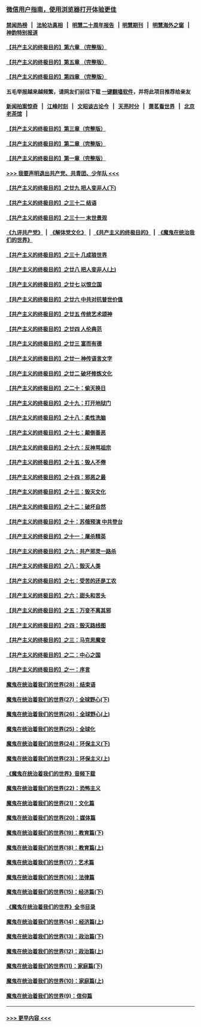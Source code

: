 ### [微信用户指南，使用浏览器打开体验更佳](https://github.com/gfw-breaker/banned-news1/blob/master/indexes/wechat-guide.md?t=0)
#### [禁闻热榜](热点新闻.md?t=0)  &nbsp;&nbsp;|&nbsp;&nbsp; [法轮功真相](https://github.com/gfw-breaker/truth/blob/master/README.md?t=0) &nbsp;&nbsp;|&nbsp;&nbsp; [明慧二十周年报告](https://github.com/gfw-breaker/mh-reports/blob/master/README.md?t=0) &nbsp;&nbsp;|&nbsp;&nbsp;[明慧期刊](https://github.com/gfw-breaker/mh-qikan) &nbsp;&nbsp;|&nbsp;&nbsp; [明慧海外之窗](https://github.com/gfw-breaker/mh-news/blob/master/README.md?t=0) &nbsp;&nbsp;|&nbsp;&nbsp; [神韵特别报道](https://github.com/gfw-breaker/mh-news/blob/master/shenyun.md?t=0)
#### [【共产主义的终极目的】第六章 （完整版）](../pages/nsc422/n11428913.md?t=02031333) 
#### [【共产主义的终极目的】第五章 （完整版）](../pages/nsc422/n11428912.md?t=02031333) 
#### [【共产主义的终极目的】第四章 （完整版）](../pages/nsc422/n11428907.md?t=02031333) 
#### 五毛举报越来越频繁，请网友们前往下载 [一键翻墙软件](https://github.com/gfw-breaker/ssr-accounts)，并将此项目推荐给亲友
#### [新闻拍案惊奇](https://github.com/gfw-breaker/banned-news1/blob/master/pages/link4.md) &nbsp;&nbsp;|&nbsp;&nbsp; [江峰时刻](https://github.com/gfw-breaker/banned-news1/blob/master/pages/link4.md) &nbsp;&nbsp;|&nbsp;&nbsp; [文昭谈古论今](https://github.com/gfw-breaker/banned-news1/blob/master/pages/link4.md) &nbsp;&nbsp;|&nbsp;&nbsp; [天亮时分](https://github.com/gfw-breaker/banned-news1/blob/master/pages/link4.md) &nbsp;&nbsp;|&nbsp;&nbsp; [萧茗看世界](https://github.com/gfw-breaker/banned-news1/blob/master/pages/link4.md) &nbsp;&nbsp;|&nbsp;&nbsp; [北京老茶馆](https://github.com/gfw-breaker/banned-news1/blob/master/pages/link4.md) &nbsp;&nbsp;|&nbsp;&nbsp; 
#### [【共产主义的终极目的】第三章（完整版）](../pages/nsc422/n11428848.md?t=02031333) 
#### [【共产主义的终极目的】第二章（完整版）](../pages/nsc422/n11428831.md?t=02031333) 
#### [【共产主义的终极目的】第一章（完整版）](../pages/nsc422/n11417651.md?t=02031333) 
#### [>>> 我要声明退出共产党、共青团、少年队 <<<](https://github.com/begood0513/goodnews/blob/master/quit/letter.md) 
#### [【共产主义的终极目的】之廿九 把人变非人(下)](../pages/nsc422/n11344140.md?t=02031333) 
#### [【共产主义的终极目的】之三十二 结语](../pages/nsc422/n11360535.md?t=02031333) 
#### [【共产主义的终极目的】之三十一 末世景观](../pages/nsc422/n11351129.md?t=02031333) 
#### [《九评共产党》](https://github.com/begood0513/9ping.md/blob/master/README.md) &nbsp;|&nbsp; [《解体党文化》](../../../../jtdwh.md/blob/master/README.md)  &nbsp;|&nbsp; [《共产主义的终极目的》](../../../../gczydzjmd.md/blob/master/README.md) &nbsp;|&nbsp; [《魔鬼在统治我们的世界》](../../../../mgztzwmdsj.md/blob/master/README.md) 
#### [【共产主义的终极目的】之三十 几成狼世界](../pages/nsc422/n11348280.md?t=02031333) 
#### [【共产主义的终极目的】之廿八 把人变非人(上)](../pages/nsc422/n11340492.md?t=02031333) 
#### [【共产主义的终极目的】之廿七 以恨立国](../pages/nsc422/n11336944.md?t=02031333) 
#### [【共产主义的终极目的】之廿六 中共对抗普世价值](../pages/nsc422/n11324785.md?t=02031333) 
#### [【共产主义的终极目的】之廿五 传统艺术颂神](../pages/nsc422/n11296396.md?t=02031333) 
#### [【共产主义的终极目的】之廿四 人伦典范](../pages/nsc422/n11296397.md?t=02031333) 
#### [【共产主义的终极目的】之廿三 富而有德](../pages/nsc422/n11283598.md?t=02031333) 
#### [【共产主义的终极目的】之廿一 神传语言文字](../pages/nsc422/n11263265.md?t=02031333) 
#### [【共产主义的终极目的】之廿二 破坏修炼文化](../pages/nsc422/n11245728.md?t=02031333) 
#### [【共产主义的终极目的】之二十：偷天换日](../pages/nsc422/n11238846.md?t=02031333) 
#### [【共产主义的终极目的】之十九：打开地狱门](../pages/nsc422/n11206376.md?t=02031333) 
#### [【共产主义的终极目的】之十八：柔性洗脑](../pages/nsc422/n11199994.md?t=02031333) 
#### [【共产主义的终极目的】之十七：颠倒善恶](../pages/nsc422/n11179782.md?t=02031333) 
#### [【共产主义的终极目的】之十六：反神骂祖宗](../pages/nsc422/n11166798.md?t=02031333) 
#### [【共产主义的终极目的】之十五：毁人不倦](../pages/nsc422/n11166792.md?t=02031333) 
#### [【共产主义的终极目的】之十四：邪恶之最](../pages/nsc422/n11150249.md?t=02031333) 
#### [【共产主义的终极目的】之十三：毁灭文化](../pages/nsc422/n11135227.md?t=02031333) 
#### [【共产主义的终极目的】之十二：破坏自然](../pages/nsc422/n11135214.md?t=02031333) 
#### [【共产主义的终极目的】之十：苏俄预演 中共登台](../pages/nsc422/n11118424.md?t=02031333) 
#### [【共产主义的终极目的】之十一：屠杀精英](../pages/nsc422/n11118442.md?t=02031333) 
#### [【共产主义的终极目的】之九：共产邪灵一路杀](../pages/nsc422/n11114139.md?t=02031333) 
#### [【共产主义的终极目的】之八：毁灭人类](../pages/nsc422/n11108503.md?t=02031333) 
#### [【共产主义的终极目的】之七：受苦的还是工农](../pages/nsc422/n11101809.md?t=02031333) 
#### [【共产主义的终极目的】之六：甜头和苦头](../pages/nsc422/n11096971.md?t=02031333) 
#### [【共产主义的终极目的】之五：万变不离其邪](../pages/nsc422/n11091285.md?t=02031333) 
#### [【共产主义的终极目的】之四：毁灭路线图](../pages/nsc422/n11086284.md?t=02031333) 
#### [【共产主义的终极目的】之三：马克思魔变](../pages/nsc422/n11061941.md?t=02031333) 
#### [【共产主义的终极目的】之二：中心之国](../pages/nsc422/n11047728.md?t=02031333) 
#### [【共产主义的终极目的】之一：序言](../pages/nsc422/n11086077.md?t=02031333) 
#### [魔鬼在统治着我们的世界(28)：结束语](../pages/nsc422/n10936246.md?t=02031333) 
#### [魔鬼在统治着我们的世界(27)：全球野心(下)](../pages/nsc422/n10928319.md?t=02031333) 
#### [魔鬼在统治着我们的世界(26)：全球野心(上)](../pages/nsc422/n10900318.md?t=02031333) 
#### [魔鬼在统治着我们的世界(25)：全球化](../pages/nsc422/n10788205.md?t=02031333) 
#### [魔鬼在统治着我们的世界(24)：环保主义(下)](../pages/nsc422/n10695307.md?t=02031333) 
#### [魔鬼在统治着我们的世界(23)：环保主义(上)](../pages/nsc422/n10688613.md?t=02031333) 
#### [《魔鬼在统治着我们的世界》音频下载](../pages/nsc422/n10635553.md?t=02031333) 
#### [魔鬼在统治着我们的世界(22)：恐怖主义](../pages/nsc422/n10614727.md?t=02031333) 
#### [魔鬼在统治着我们的世界(21)：文化篇](../pages/nsc422/n10597706.md?t=02031333) 
#### [魔鬼在统治着我们的世界(20)：媒体篇](../pages/nsc422/n10586579.md?t=02031333) 
#### [魔鬼在统治着我们的世界(19)：教育篇(下)](../pages/nsc422/n10564808.md?t=02031333) 
#### [魔鬼在统治着我们的世界(18)：教育篇(上)](../pages/nsc422/n10526970.md?t=02031333) 
#### [魔鬼在统治着我们的世界(17)：艺术篇](../pages/nsc422/n10499093.md?t=02031333) 
#### [魔鬼在统治着我们的世界(16)：法律篇](../pages/nsc422/n10485969.md?t=02031333) 
#### [魔鬼在统治着我们的世界(15)：经济篇(下)](../pages/nsc422/n10469975.md?t=02031333) 
#### [《魔鬼在统治着我们的世界》全书目录](../pages/nsc422/n10464261.md?t=02031333) 
#### [魔鬼在统治着我们的世界(14)：经济篇(上)](../pages/nsc422/n10457370.md?t=02031333) 
#### [魔鬼在统治着我们的世界(13)：政治篇(下)](../pages/nsc422/n10448270.md?t=02031333) 
#### [魔鬼在统治着我们的世界(12)：政治篇(上)](../pages/nsc422/n10444576.md?t=02031333) 
#### [魔鬼在统治着我们的世界(11)：家庭篇(下)](../pages/nsc422/n10440961.md?t=02031333) 
#### [魔鬼在统治着我们的世界(10)：家庭篇(上)](../pages/nsc422/n10435448.md?t=02031333) 
#### [魔鬼在统治着我们的世界(9)：信仰篇](../pages/nsc422/n10432159.md?t=02031333) 

----
#### [ >>> 更早内容 <<< ](../indexes/nsc422-earlier.md)
